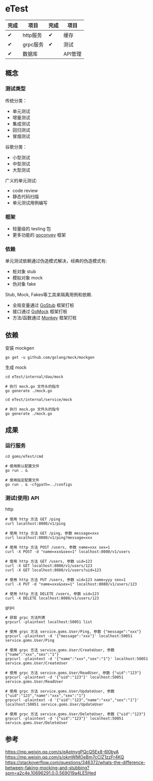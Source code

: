 # eTest

完成| 项目    |完成| 项目
---|---------|---|-------
 ✔ | http服务| ✔ | 缓存
 ✔ | grpc服务| ✔ | 测试
 ✔ | 数据库  | &nbsp; | API管理

## 概念

### 测试类型

传统分类：

- 单元测试
- 增量测试
- 集成测试
- 回归测试
- 冒烟测试

谷歌分类：

- 小型测试
- 中型测试
- 大型测试

广义的单元测试:

- code review
- 静态代码扫描
- 单元测试用例编写

### 框架

- 轻量级的 testing 包
- 更多功能的 [goconvey][21] 框架

### 依赖

单元测试依赖通过伪造模式解决，经典的伪造模式有:

- 桩对象 stub
- 模拟对象 mock
- 伪对象 fake

Stub, Mock, Fakes等工具来隔离用例和依赖.

- 全局变量通过 [GoStub][22] 框架打桩
- 接口通过 [GoMock][23] 框架打桩
- 方法/函数通过 [Monkey][24] 框架打桩

[21]:https://github.com/smartystreets/goconvey
[22]:https://github.com/prashantv/gostub
[23]:https://github.com/golang/mock
[24]:https://github.com/bouk/monkey

## 依赖

安装 mockgen
```
go get -u github.com/golang/mock/mockgen
```

生成 mock
```
cd eTest/internal/dao/mock

# 执行 mock.go 文件头的指令
go generate ./mock.go 

cd eTest/internal/service/mock

# 执行 mock.go 文件头的指令
go generate ./mock.go 
```

## 成果

### 运行服务

```
cd goms/eTest/cmd

# 使用默认配置文件
go run . &  

# 使用指定配置文件
go run . & -cfgpath=../configs  
```

### 测试(使用) API

http
```
# 使用 http 方法 GET /ping
curl localhost:8080/v1/ping 

# 使用 http 方法 GET /ping, 参数 message=xxx
curl localhost:8080/v1/ping?message=xxx 

# 使用 http 方法 POST /users, 参数 name=xxx sex=1
curl -X POST -d "name=xxx&sex=1" localhost:8080/v1/users 

# 使用 http 方法 GET /users, 参数 uid=123
curl -X GET localhost:8080/v1/users/123 
curl -X GET localhost:8080/v1/users?uid=123 

# 使用 http 方法 PUT /users, 参数 uid=123 name=yyy sex=1
curl -X PUT -d "name=xxx&sex=1" localhost:8080/v1/users/123 

# 使用 http 方法 DELETE /users, 参数 uid=123
curl -X DELETE localhost:8080/v1/users/123 
```

grpc
```
# 获取 grpc 方法列表
grpcurl -plaintext localhost:50051 list

# 使用 grpc 方法 service.goms.User/Ping, 参数 {"message":"xxx"}
grpcurl -plaintext -d '{"message":"xxx"}' localhost:50051 service.goms.User/Ping

# 使用 grpc 方法 service.goms.User/CreateUser, 参数 {"name":"xxx","sex":"1"}
grpcurl -plaintext -d '{"name":"xxx","sex":"1"}' localhost:50051 service.goms.User/CreateUser

# 使用 grpc 方法 service.goms.User/ReadUser, 参数 {"uid":"123"}
grpcurl -plaintext -d '{"uid":"123"}' localhost:50051 service.goms.User/ReadUser

# 使用 grpc 方法 service.goms.User/UpdateUser, 参数 {"uid":"123","name":"xxx","sex":"1"} 
grpcurl -plaintext -d '{"uid":"123","name":"xxx","sex":"1"}' localhost:50051 service.goms.User/UpdateUser

# 使用 grpc 方法 service.goms.User/DeleteUser, 参数 {"uid":"123"}
grpcurl -plaintext -d '{"uid":"123"}' localhost:50051 service.goms.User/DeleteUser
```

## 参考

https://mp.weixin.qq.com/s/eAptnygPQcQ5Ex8-6l0byA  
https://mp.weixin.qq.com/s/okmWMOeBm7cCIZ1zzFr4KQ  
https://stackoverflow.com/questions/346372/whats-the-difference-between-faking-mocking-and-stubbing?spm=a2c4e.10696291.0.0.569019a4LE5Hed  
